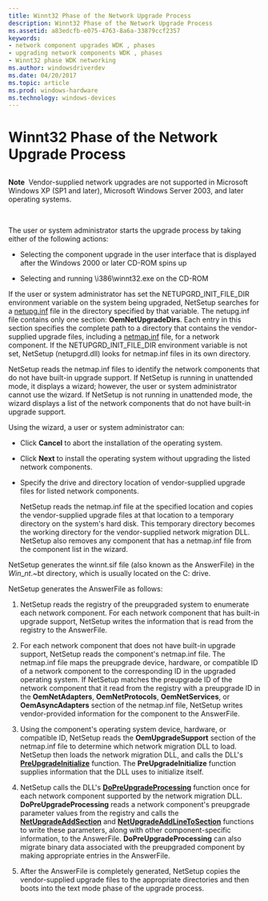 ```yaml
---
title: Winnt32 Phase of the Network Upgrade Process
description: Winnt32 Phase of the Network Upgrade Process
ms.assetid: a83edcfb-e075-4763-8a6a-33879ccf2357
keywords:
- network component upgrades WDK , phases
- upgrading network components WDK , phases
- Winnt32 phase WDK networking
ms.author: windowsdriverdev
ms.date: 04/20/2017
ms.topic: article
ms.prod: windows-hardware
ms.technology: windows-devices
---
```


# Winnt32 Phase of the Network Upgrade Process


## <a href="" id="ddk-winnt32-phase-of-the-network-upgrade-process-ng"></a>


**Note**  Vendor-supplied network upgrades are not supported in Microsoft Windows XP (SP1 and later), Microsoft Windows Server 2003, and later operating systems.

 

The user or system administrator starts the upgrade process by taking either of the following actions:

-   Selecting the component upgrade in the user interface that is displayed after the Windows 2000 or later CD-ROM spins up

-   Selecting and running \\i386\\winnt32.exe on the CD-ROM

If the user or system administrator has set the NETUPGRD\_INIT\_FILE\_DIR environment variable on the system being upgraded, NetSetup searches for a [netupg.inf](creating-a-netupg-inf-file.md) file in the directory specified by that variable. The netupg.inf file contains only one section: **OemNetUpgradeDirs**. Each entry in this section specifies the complete path to a directory that contains the vendor-supplied upgrade files, including a [netmap.inf](creating-a-netmap-inf-file.md) file, for a network component. If the NETUPGRD\_INIT\_FILE\_DIR environment variable is not set, NetSetup (netupgrd.dll) looks for netmap.inf files in its own directory.

NetSetup reads the netmap.inf files to identify the network components that do not have built-in upgrade support. If NetSetup is running in unattended mode, it displays a wizard; however, the user or system administrator cannot use the wizard. If NetSetup is not running in unattended mode, the wizard displays a list of the network components that do not have built-in upgrade support.

Using the wizard, a user or system administrator can:

-   Click **Cancel** to abort the installation of the operating system.

-   Click **Next** to install the operating system without upgrading the listed network components.

-   Specify the drive and directory location of vendor-supplied upgrade files for listed network components.

    NetSetup reads the netmap.inf file at the specified location and copies the vendor-supplied upgrade files at that location to a temporary directory on the system's hard disk. This temporary directory becomes the working directory for the vendor-supplied network migration DLL. NetSetup also removes any component that has a netmap.inf file from the component list in the wizard.

NetSetup generates the winnt.sif file (also known as the AnswerFile) in the $Win\_nt$.~bt directory, which is usually located on the C: drive.

NetSetup generates the AnswerFile as follows:

1.  NetSetup reads the registry of the preupgraded system to enumerate each network component. For each network component that has built-in upgrade support, NetSetup writes the information that is read from the registry to the AnswerFile.

2.  For each network component that does not have built-in upgrade support, NetSetup reads the component's netmap.inf file. The netmap.inf file maps the preupgrade device, hardware, or compatible ID of a network component to the corresponding ID in the upgraded operating system. If NetSetup matches the preupgrade ID of the network component that it read from the registry with a preupgrade ID in the **OemNetAdapters**, **OemNetProtocols**, **OemNetServices**, or **OemAsyncAdapters** section of the netmap.inf file, NetSetup writes vendor-provided information for the component to the AnswerFile.

3.  Using the component's operating system device, hardware, or compatible ID, NetSetup reads the **OemUpgradeSupport** section of the netmap.inf file to determine which network migration DLL to load. NetSetup then loads the network migration DLL, and calls the DLL's [**PreUpgradeInitialize**](https://msdn.microsoft.com/library/windows/hardware/ff562439) function. The **PreUpgradeInitialize** function supplies information that the DLL uses to initialize itself.

4.  NetSetup calls the DLL's [**DoPreUpgradeProcessing**](https://msdn.microsoft.com/library/windows/hardware/ff545634) function once for each network component supported by the network migration DLL. **DoPreUpgradeProcessing** reads a network component's preupgrade parameter values from the registry and calls the [**NetUpgradeAddSection**](https://msdn.microsoft.com/library/windows/hardware/ff559063) and [**NetUpgradeAddLineToSection**](https://msdn.microsoft.com/library/windows/hardware/ff559059) functions to write these parameters, along with other component-specific information, to the AnswerFile. **DoPreUpgradeProcessing** can also migrate binary data associated with the preupgraded component by making appropriate entries in the AnswerFile.

5.  After the AnswerFile is completely generated, NetSetup copies the vendor-supplied upgrade files to the appropriate directories and then boots into the text mode phase of the upgrade process.

 

 





